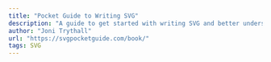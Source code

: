 ```yaml
---
title: "Pocket Guide to Writing SVG"
description: "A guide to get started with writing SVG and better understand its overall syntax and behavior through clear examples and quick descriptions of properties and attributes."
author: "Joni Trythall"
url: "https://svgpocketguide.com/book/"
tags: SVG
---
```


